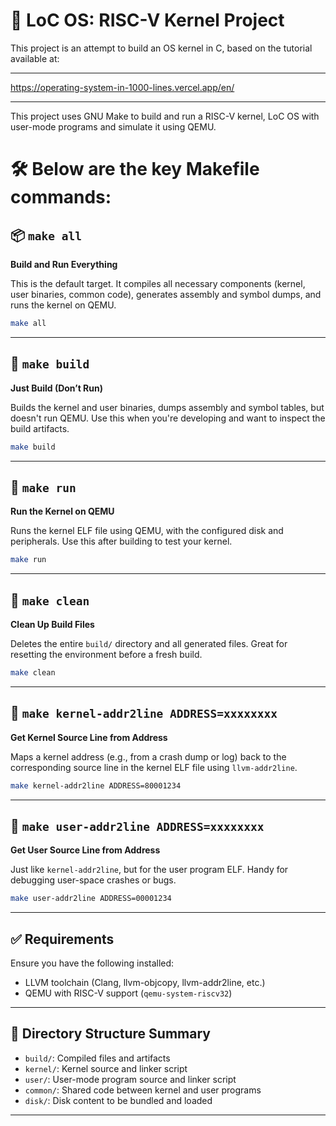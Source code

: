 # 🐚 LoC OS: RISC-V Kernel Project
This project is an attempt to build an OS kernel in C, based on the tutorial available at:

---

https://operating-system-in-1000-lines.vercel.app/en/

---

This project uses GNU Make to build and run a RISC-V kernel, LoC OS with user-mode programs and simulate it using QEMU.

# 🛠️ Below are the key Makefile commands:

## 📦 `make all`

**Build and Run Everything**

This is the default target. It compiles all necessary components (kernel, user binaries, common code), generates assembly and symbol dumps, and runs the kernel on QEMU.

```bash
make all
```

---

## 🔨 `make build`

**Just Build (Don’t Run)**

Builds the kernel and user binaries, dumps assembly and symbol tables, but doesn't run QEMU. Use this when you're developing and want to inspect the build artifacts.

```bash
make build
```

---

## 🚀 `make run`

**Run the Kernel on QEMU**

Runs the kernel ELF file using QEMU, with the configured disk and peripherals. Use this after building to test your kernel.

```bash
make run
```

---

## 🧹 `make clean`

**Clean Up Build Files**

Deletes the entire `build/` directory and all generated files. Great for resetting the environment before a fresh build.

```bash
make clean
```

---

## 🧭 `make kernel-addr2line ADDRESS=xxxxxxxx`

**Get Kernel Source Line from Address**

Maps a kernel address (e.g., from a crash dump or log) back to the corresponding source line in the kernel ELF file using `llvm-addr2line`.

```bash
make kernel-addr2line ADDRESS=80001234
```

---

## 🧭 `make user-addr2line ADDRESS=xxxxxxxx`

**Get User Source Line from Address**

Just like `kernel-addr2line`, but for the user program ELF. Handy for debugging user-space crashes or bugs.

```bash
make user-addr2line ADDRESS=00001234
```

---

## ✅ Requirements

Ensure you have the following installed:

- LLVM toolchain (Clang, llvm-objcopy, llvm-addr2line, etc.)
- QEMU with RISC-V support (`qemu-system-riscv32`)

---

## 📁 Directory Structure Summary

- `build/`: Compiled files and artifacts
- `kernel/`: Kernel source and linker script
- `user/`: User-mode program source and linker script
- `common/`: Shared code between kernel and user programs
- `disk/`: Disk content to be bundled and loaded

---